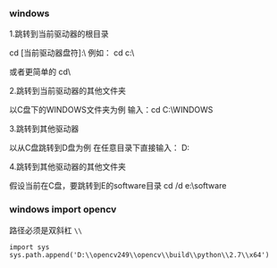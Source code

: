 ### windows 

1.跳转到当前驱动器的根目录 

cd [当前驱动器盘符]:\    例如： cd c:\ 

或者更简单的   cd\ 

2.跳转到当前驱动器的其他文件夹 

以C盘下的WINDOWS文件夹为例  输入：cd C:\WINDOWS 

3.跳转到其他驱动器 

以从C盘跳转到D盘为例 在任意目录下直接输入：  D: 

4.跳转到其他驱动器的其他文件夹 

假设当前在C盘，要跳转到E的software目录    cd /d e:\software 

### windows import opencv 

路径必须是双斜杠 `\\`

```
import sys
sys.path.append('D:\\opencv249\\opencv\\build\\python\\2.7\\x64')
```